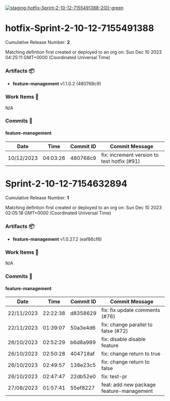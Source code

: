 [![staging-hotfix-Sprint-2-10-12-7155491388-2(0)-green](https://img.shields.io/static/v1?label=staging&message=hotfix-Sprint-2-10-12-7155491388-2(0)&color=green)](#a29bd19575b0978418dbed1999c9f0e1339a43ea) 
<a id=a29bd19575b0978418dbed1999c9f0e1339a43ea></a>
# hotfix-Sprint-2-10-12-7155491388
 Cumulative Release Number: <b>2</b> 

Matching defintion first created or deployed to an org on: Sun Dec 10 2023 04:25:11 GMT+0000 (Coordinated Universal Time)
 ### Artifacts :package:
- **feature-management**     v1.1.0.2 (480768c9)

### Work Items :gem:
N/A

### Commits :book:

#### feature-management
| Date       | Time     | Commit ID | Commit Message                              |
| ---------- | -------- | --------- | ------------------------------------------- |
| 10/12/2023 | 04:03:26 | 480768c9  | fix: increment version to test hotfix (#91) |

<a id=401b15183e6bf7bc765b10f5bfc169fb0c5be20c></a>
# Sprint-2-10-12-7154632894
 Cumulative Release Number: <b>1</b> 

Matching defintion first created or deployed to an org on: Sun Dec 10 2023 02:05:18 GMT+0000 (Coordinated Universal Time)
 ### Artifacts :package:
- **feature-management**     v1.0.27.2 (eaf86cf6)

### Work Items :gem:
N/A

### Commits :book:

#### feature-management
| Date       | Time     | Commit ID | Commit Message                           |
| ---------- | -------- | --------- | ---------------------------------------- |
| 22/11/2023 | 22:22:38 | d8358629  | fix: fix update comments (#76)           |
| 22/11/2023 | 01:39:07 | 50a3e4d6  | fix: change parallel to false (#72)      |
| 26/10/2023 | 02:52:29 | b6d8a989  | fix: disable disable feature             |
| 26/10/2023 | 02:50:28 | 404718af  | fix: change return to true               |
| 26/10/2023 | 02:49:57 | 138e23c5  | fix: change return to false              |
| 26/10/2023 | 02:47:47 | 22db52e0  | fix: test-pr                             |
| 27/08/2023 | 01:57:41 | 55ef8227  | feat: add new package feature-management |
